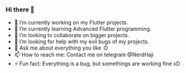 ### Hi there 👋

- 🔭 I’m currently working on my Flutter projects.
- 🌱 I’m currently learning Advanced Flutter programming.
- 👯 I’m looking to collaborate on bigger projects.
- 🤔 I’m looking for help with my evil bugs of my projects.
- 💬 Ask me about everything you like :D
- 📫 How to reach me: Contact me on telegram @NerdHaji
- ⚡ Fun fact: Everything is a bug, but somethings are working fine xD

